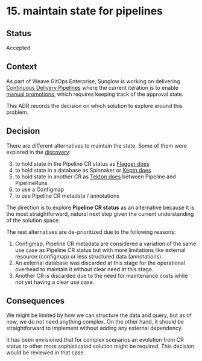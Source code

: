 # 15. maintain state for pipelines

## Status

Accepted

## Context
As part of Weave GitOps Enterprise, Sunglow is working on delivering [Continuous Delivery Pipelines](https://www.notion.so/weaveworks/CD-Pipeline-39a6df44798c4b9fbd140f9d0df1212a) 
where the current iteration is to enable [manual promotions](https://www.notion.so/weaveworks/Manual-Promotions-6270cddd363648e08c259e671063aadf), 
which requires keeping track of the approval state. 

This ADR records the decision on which solution to explore around this problem.

## Decision

There are different alternatives to maintain the state. Some of them were explored
in the [discovery](https://miro.com/app/board/uXjVP9DpBjc=/?share_link_id=229323743612):

3. to hold state in the Pipeline CR status as [Flagger does](https://github.com/fluxcd/flagger/blob/main/pkg/apis/flagger/v1beta1/status.go#L70-L90)
4. to hold state in a database as Spinnaker or [Keptn does](https://keptn.sh/docs/concepts/architecture/)
5. to hold state in another CR as [Tekton does](https://tekton.dev/docs/pipelines/pipelineruns/) between Pipeline and PipelineRuns 
6. to use a Configmap
7. to use Pipeline CR metadata / annotations

The direction is to explore **Pipeline CR status** as an alternative because it is the most straightforward, natural
next step given the current understanding of the solution space.

The rest alternatives are de-prioritized due to the following reasons:

1. Configmap, Pipeline CR metadata are considered a variation of the same use case as Pipeline CR status but
with more limitations like external resource (configmap) or less structured data (annotations).
2. An external database was discarded at this stage for the operational overhead to maintain it without
clear need at this stage.
3. Another CR is discarded due to the need for maintenance costs while not yet having a clear
use case.

## Consequences

We might be limited by how we can structure the data and query, but as of now, we do not need anything complex. 
On the other hand, it should be straightforward to implement without adding any external dependency.

It has been envisioned that for complex scenarios an evolution from CR status to other more sophisticated
solution might be required. This decision would be reviewed in that case. 
